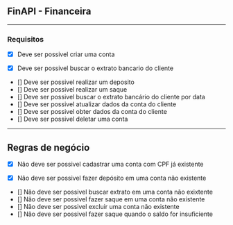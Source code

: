 ## FinAPI - Financeira

---

### Requisitos
<!-- get -->
- [x] Deve ser possivel criar uma conta
<!-- post -->
- [x] Deve ser possivel buscar o extrato bancario do cliente

- [] Deve ser possivel realizar um deposito
- [] Deve ser possivel realizar um saque
- [] Deve ser possivel buscar o extrato bancário do cliente por data
- [] Deve ser possivel atualizar dados da conta do cliente
- [] Deve ser possivel obter dados da conta do cliente
- [] Deve ser possivel deletar uma conta

---

## Regras de negócio
<!-- get -->
- [x] Não deve ser possivel cadastrar uma conta com CPF já existente
<!-- post -->
- [x] Não deve ser possivel fazer depósito em uma conta não existente

- [] Não deve ser possivel buscar extrato em uma conta não exixtente
- [] Não deve ser possivel fazer saque em uma conta não existente
- [] Não deve ser possivel excluir uma conta não existente
- [] Não deve ser possivel fazer saque quando o saldo for insuficiente

